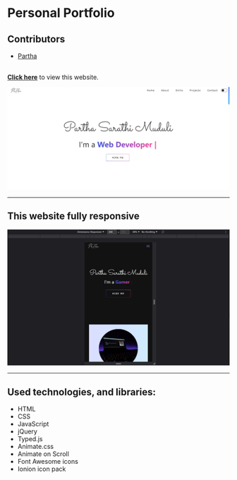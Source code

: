 <h1>Personal Portfolio</h1>

## Contributors

- [Partha](https://www.github.com/partha7978)
<br><br>

<p><b><a href="https://parthasarathimuduli.netlify.app/">Click here</a></b> to view this website.</p>
<img src="./images/forReadme/normal.jpg"/>
<hr>
<h2>This website fully responsive</h2>
<img src="./images/forReadme/responsive.jpg"/>
<hr>
<h2>Used technologies, and libraries:</h2>
<ul>
    <li>HTML</li>
    <li>CSS</li>
    <li>JavaScript</li>
    <li>jQuery</li>
    <li>Typed.js</li>
    <li>Animate.css</li>
    <li>Animate on Scroll</li>
    <li>Font Awesome icons</li>
    <li>Ionion icon pack</li>
</ul>